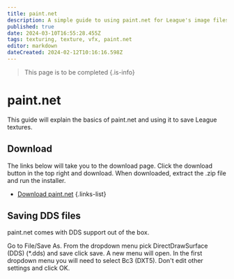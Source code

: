 ```yaml
---
title: paint.net
description: A simple guide to using paint.net for League's image files.
published: true
date: 2024-03-10T16:55:28.455Z
tags: texturing, texture, vfx, paint.net
editor: markdown
dateCreated: 2024-02-12T10:16:16.598Z
---
```


> This page is to be completed
>{.is-info}
<!--IF SOMEONE IS EDITING THIS PAGE PLEASE USE EMPTY SPAN TEXT BETWEEN PAINT AND DOTNET BECAUSE OTHERWISE IT CREATES A LINK, THANK YOU-->
# paint<span></span>.net
This guide will explain the basics of paint<span>.net and using it to save League textures.

  
## Download
  The links below will take you to the download page. Click the download button in the top right and download. When downloaded, extract the .zip file and run the installer.
 - [Download paint.net](https://www.dotpdn.com/downloads/pdn.html)
 {.links-list}

  ## Saving DDS files
  
 paint.<span></span>net comes with DDS support out of the box.
 
 Go to File/Save As. From the dropdown menu pick DirectDrawSurface (DDS) (*.dds) and save click save.
  A new menu will open. In the first dropdown menu you will need to select Bc3 (DXT5).
  Don't edit other settings and click OK.

  
  
  
  
  
  
